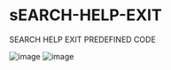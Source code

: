 # sEARCH-HELP-EXIT
SEARCH HELP EXIT PREDEFINED CODE

![image](https://user-images.githubusercontent.com/67626515/153719051-089fe847-2553-4681-90d0-f552414dd6ce.png)
![image](https://user-images.githubusercontent.com/67626515/153719070-0c5b4517-eed5-4d97-88ca-709a8740ea5f.png)
